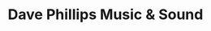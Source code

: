---
title: "Dave Phillips Music & Sound"
url: /phillipsburg/dave-phillips-music-and-sound/
shop: musical instrument
---